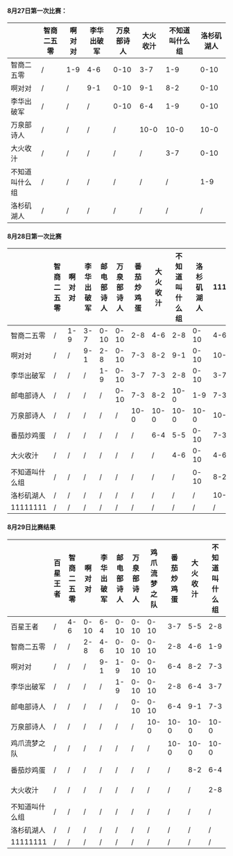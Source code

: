 #### 8月27日第一次比赛：

|         | 智商二五零 | 啊对对 | 李华出破军 | 万泉部诗人 | 大火收汁 | 不知道叫什么组 | 洛杉矶湖人 |
| ------- | ----- | --- | ----- | ----- | ---- | ------- | ----- |
| 智商二五零   | /     | 1-9 | 4-6   | 0-10  | 3-7  | 1-9     | 0-10  |
| 啊对对     | /     | /   | 9-1   | 0-10  | 9-1  | 8-2     | 0-10  |
| 李华出破军   | /     | /   | /     | 0-10  | 6-4  | 1-9     | 0-10  |
| 万泉部诗人   | /     | /   | /     | /     | 10-0 | 10-0    | 10-0  |
| 大火收汁    | /     | /   | /     | /     | /    | 3-7     | 0-10  |
| 不知道叫什么组 | /     | /   | /     | /     | /    | /       | 1-9   |
| 洛杉矶湖人   | /     | /   | /     | /     | /    | /       | /     |

#### 8月28日第一次比赛

|          | 智商二五零 | 啊对对 | 李华出破军 | 邮电部诗人 | 万泉部诗人 | 番茄炒鸡蛋 | 大火收汁 | 不知道叫什么组 | 洛杉矶湖人 | 11111111 |
| -------- | ----- | --- | ----- | ----- | ----- | ----- | ---- | ------- | ----- | -------- |
| 智商二五零    | /     | 1-9 | 3-7   | 0-10  | 0-10  | 2-8   | 4-6  | 2-8     | 0-10  | 4-6      |
| 啊对对      | /     | /   | 9-1   | 2-8   | 0-10  | 7-3   | 8-2  | 9-1     | 0-10  | 10-0     |
| 李华出破军    | /     | /   | /     | 1-9   | 0-10  | 3-7   | 7-3  | 2-8     | 0-10  | 3-7      |
| 邮电部诗人    | /     | /   | /     | /     | 0-10  | 7-3   | 8-2  | 10-0    | 1-9   | 7-3      |
| 万泉部诗人    | /     | /   | /     | /     | /     | 10-0  | 10-0 | 10-0    | 10-0  | 10-0     |
| 番茄炒鸡蛋    | /     | /   | /     | /     | /     | /     | 6-4  | 5-5     | 0-10  | 7-3      |
| 大火收汁     | /     | /   | /     | /     | /     | /     | /    | 4-6     | 0-10  | 4-6      |
| 不知道叫什么组  | /     | /   | /     | /     | /     | /     | /    | /       | 0-10  | 8-2      |
| 洛杉矶湖人    | /     | /   | /     | /     | /     | /     | /    | /       | /     | 10-0     |
| 11111111 | /     | /   | /     | /     | /     | /     | /    | /       | /     | /        |

#### 8月29日比赛结果

|          | 百星王者 | 智商二五零 | 啊对对  | 李华出破军 | 邮电部诗人 | 万泉部诗人 | 鸡爪流梦之队 | 番茄炒鸡蛋 | 大火收汁 | 不知道叫什么组 | 洛杉矶湖人 | 11111111 |
| -------- | ---- | ----- | ---- | ----- | ----- | ----- | ------ | ----- | ---- | ------- | ----- | -------- |
| 百星王者     | /    | 4-6   | 0-10 | 6-4   | 0-10  | 0-10  | 0-10   | 3-7   | 5-5  | 2-8     | 0-10  | 4-6      |
| 智商二五零    | /    | /     | 2-8  | 4-6   | 0-10  | 0-10  | 0-10   | 2-8   | 4-6  | 1-9     | 0-10  | 2-8      |
| 啊对对      | /    | /     | /    | 9-1   | 1-9   | 0-10  | 0-10   | 6-4   | 8-2  | 7-3     | 0-10  | 8-2      |
| 李华出破军    | /    | /     | /    | /     | 1-9   | 0-10  | 0-10   | 2-8   | 6-4  | 3-7     | 0-10  | 2-8      |
| 邮电部诗人    | /    | /     | /    | /     | /     | 0-10  | 0-10   | 6-4   | 9-1  | 7-3     | 1-9   | 10-0     |
| 万泉部诗人    | /    | /     | /    | /     | /     | /     | 10-0   | 10-0  | 10-0 | 10-0    | 10-0  | 10-0     |
| 鸡爪流梦之队   | /    | /     | /    | /     | /     | /     | /      | 10-0  | 10-0 | 10-0    | 3-7   | 10-0     |
| 番茄炒鸡蛋    | /    | /     | /    | /     | /     | /     | /      | /     | 8-2  | 6-4     | 0-10  | 5-5      |
| 大火收汁     | /    | /     | /    | /     | /     | /     | /      | /     | /    | 2-8     | 0-10  | 3-7      |
| 不知道叫什么组  | /    | /     | /    | /     | /     | /     | /      | /     | /    | /       | 0-10  | 8-2      |
| 洛杉矶湖人    | /    | /     | /    | /     | /     | /     | /      | /     | /    | /       | /     | 10-0     |
| 11111111 | /    | /     | /    | /     | /     | /     | /      | /     | /    | /       | /     | /        |
